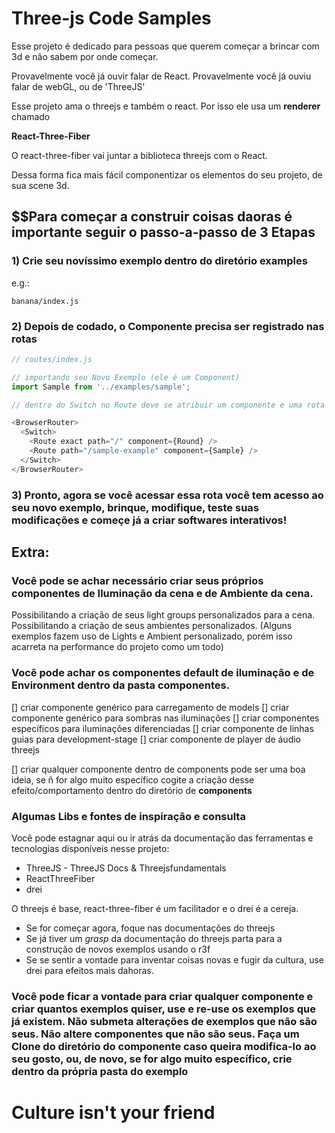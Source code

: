 # Three-js Code Samples

Esse projeto é dedicado para pessoas que querem começar a brincar com 3d e não sabem por onde começar.

Provavelmente você já ouvir falar de React.
Provavelmente você já ouviu falar de webGL, ou de 'ThreeJS'

Esse projeto ama o threejs e também o react. Por isso ele usa um **renderer** chamado

**React-Three-Fiber**

O react-three-fiber vai juntar a biblioteca threejs com o React.

Dessa forma fica mais fácil componentizar os elementos do seu projeto, de sua scene 3d.

## $$Para começar a construir coisas daoras é importante seguir o passo-a-passo de 3 Etapas

### 1) Crie seu novíssimo exemplo dentro do diretório **examples**

e.g.:

`banana/index.js`

### 2) Depois de codado, o Componente precisa ser registrado nas rotas

```js
// routes/index.js

// importando seu Novo Exemplo (ele é um Component)
import Sample from '../examples/sample';

// dentro do Switch no Route deve se atribuir um componente e uma rota para acessar o sample

<BrowserRouter>
  <Switch>
    <Route exact path="/" component={Round} />
    <Route path="/sample-example" component={Sample} />
  </Switch>
</BrowserRouter>


```

### 3) Pronto, agora se você acessar essa rota você tem acesso ao seu novo exemplo, brinque, modifique, teste suas modificações e começe já a criar softwares interativos!

## Extra:

### Você pode se achar necessário criar seus próprios componentes de Iluminação da cena e de Ambiente da cena.

Possibilitando a criação de seus light groups personalizados para a cena.
Possibilitando a criação de seus ambientes personalizados.
(Alguns exemplos fazem uso de Lights e Ambient personalizado, porém isso acarreta na performance do projeto como um todo)

### Você pode achar os componentes default de iluminação e de Environment dentro da pasta componentes.

[] criar componente genérico para carregamento de models
[] criar componente genérico para sombras nas iluminações
[] criar componentes específicos para iluminações diferenciadas
[] criar componente de linhas guias para development-stage
[] criar componente de player de áudio threejs

[] criar qualquer componente dentro de components pode ser uma boa ideia, se ñ for algo muito específico cogite a criação desse efeito/comportamento dentro do diretório de **components**


### Algumas Libs e fontes de inspiração e consulta

Você pode estagnar aqui ou ir atrás da documentação das ferramentas e tecnologias disponíveis nesse projeto:

- ThreeJS - ThreeJS Docs & Threejsfundamentals
- ReactThreeFiber
- drei

O threejs é base, react-three-fiber é um facilitador e o drei é a cereja.

- Se for começar agora, foque nas documentações do threejs
- Se já tiver um *grasp* da documentação do threejs parta para a construção de novos exemplos usando o r3f
- Se se sentir a vontade para inventar coisas novas e fugir da cultura, use drei para efeitos mais dahoras. 

### Você pode ficar a vontade para criar qualquer componente e criar quantos exemplos quiser, use e re-use os exemplos que já existem. Não submeta alterações de exemplos que não são seus. Não altere componentes que não são seus. Faça um Clone do diretório do componente caso queira modifica-lo ao seu gosto, ou, de novo, se for algo muito específico, crie dentro da própria pasta do exemplo

# Culture isn't your friend
